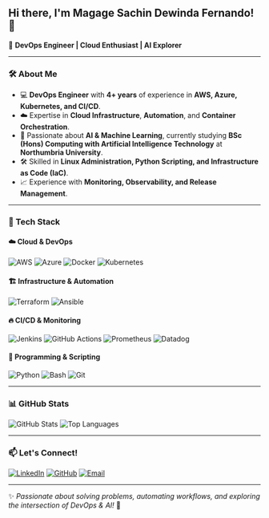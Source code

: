 ## Hi there, I'm Magage Sachin Dewinda Fernando! 👋

🚀 **DevOps Engineer | Cloud Enthusiast | AI Explorer**

---

### 🛠 About Me

- 💻 **DevOps Engineer** with **4+ years** of experience in **AWS, Azure, Kubernetes, and CI/CD**.
- ☁️ Expertise in **Cloud Infrastructure**, **Automation**, and **Container Orchestration**.
- 🤖 Passionate about **AI & Machine Learning**, currently studying **BSc (Hons) Computing with Artificial Intelligence Technology** at **Northumbria University**.
- 🛠 Skilled in **Linux Administration, Python Scripting, and Infrastructure as Code (IaC)**.
- 📈 Experience with **Monitoring, Observability, and Release Management**.

---

### 🔧 Tech Stack

#### ☁️ **Cloud & DevOps**
![AWS](https://img.shields.io/badge/AWS-232F3E?style=for-the-badge&logo=amazon-aws&logoColor=white)
![Azure](https://img.shields.io/badge/Microsoft_Azure-0078D4?style=for-the-badge&logo=microsoft-azure&logoColor=white)
![Docker](https://img.shields.io/badge/Docker-2496ED?style=for-the-badge&logo=docker&logoColor=white)
![Kubernetes](https://img.shields.io/badge/Kubernetes-326CE5?style=for-the-badge&logo=kubernetes&logoColor=white)

#### 🏗 **Infrastructure & Automation**
![Terraform](https://img.shields.io/badge/Terraform-623CE4?style=for-the-badge&logo=terraform&logoColor=white)
![Ansible](https://img.shields.io/badge/Ansible-EE0000?style=for-the-badge&logo=ansible&logoColor=white)

#### 🔥 **CI/CD & Monitoring**
![Jenkins](https://img.shields.io/badge/Jenkins-D24939?style=for-the-badge&logo=jenkins&logoColor=white)
![GitHub Actions](https://img.shields.io/badge/GitHub_Actions-2088FF?style=for-the-badge&logo=github-actions&logoColor=white)
![Prometheus](https://img.shields.io/badge/Prometheus-E6522C?style=for-the-badge&logo=prometheus&logoColor=white)
![Datadog](https://img.shields.io/badge/Datadog-632CA6?style=for-the-badge&logo=datadog&logoColor=white)

#### 📜 **Programming & Scripting**
![Python](https://img.shields.io/badge/Python-3776AB?style=for-the-badge&logo=python&logoColor=white)
![Bash](https://img.shields.io/badge/Bash-4EAA25?style=for-the-badge&logo=gnu-bash&logoColor=white)
![Git](https://img.shields.io/badge/Git-F05032?style=for-the-badge&logo=git&logoColor=white)

---

### 📊 GitHub Stats
![GitHub Stats](https://github-readme-stats.vercel.app/api?username=your-github-username&show_icons=true&theme=radical)
![Top Languages](https://github-readme-stats.vercel.app/api/top-langs/?username=your-github-username&layout=compact&theme=radical)

---

### 📫 Let's Connect!

[![LinkedIn](https://img.shields.io/badge/LinkedIn-0077B5?style=for-the-badge&logo=linkedin&logoColor=white)](https://www.linkedin.com/in/your-linkedin/)
[![GitHub](https://img.shields.io/badge/GitHub-181717?style=for-the-badge&logo=github&logoColor=white)](https://github.com/your-github-username)
[![Email](https://img.shields.io/badge/Email-D14836?style=for-the-badge&logo=gmail&logoColor=white)](mailto:your-email@example.com)

---

✨ *Passionate about solving problems, automating workflows, and exploring the intersection of DevOps & AI!* 🚀
